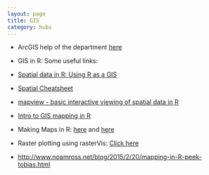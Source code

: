 ```yaml
---
layout: page
title: GIS
category: hubs
---
```


* ArcGIS help of the department [here](https://github.com/biometry/ArcGis)

* GIS in R: Some useful links:
 * [Spatial data in R: Using R as a GIS](https://github.com/Pakillo/R-GIS-tutorial/blob/master/R-GIS_tutorial.md)
 * [Spatial Cheatsheet](http://www.maths.lancs.ac.uk/~rowlings/Teaching/UseR2012/cheatsheet.html)
 * [mapview - basic interactive viewing of spatial data in R](http://environmentalinformatics-marburg.github.io/web-presentations/20150723_mapView.html)
 * [Intro to GIS mapping in R](http://remi-daigle.github.io/GIS_mapping_in_R/)
 * Making Maps in R: [here](http://kevjohnson.org/making-maps-in-r/) and [here](http://www.kevjohnson.org/making-maps-in-r-part-2/)
 * Raster plotting using rasterVis: [Click here](http://oscarperpinan.github.io/rastervis/)
 * http://www.noamross.net/blog/2015/2/20/mapping-in-R-peek-tobias.html
